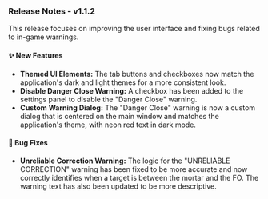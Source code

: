 ### Release Notes - v1.1.2

This release focuses on improving the user interface and fixing bugs related to in-game warnings.

#### ✨ New Features

*   **Themed UI Elements:** The tab buttons and checkboxes now match the application's dark and light themes for a more consistent look.
*   **Disable Danger Close Warning:** A checkbox has been added to the settings panel to disable the "Danger Close" warning.
*   **Custom Warning Dialog:** The "Danger Close" warning is now a custom dialog that is centered on the main window and matches the application's theme, with neon red text in dark mode.

#### 🐛 Bug Fixes

*   **Unreliable Correction Warning:** The logic for the "UNRELIABLE CORRECTION" warning has been fixed to be more accurate and now correctly identifies when a target is between the mortar and the FO. The warning text has also been updated to be more descriptive.